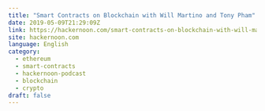 ```yaml
---
title: "Smart Contracts on Blockchain with Will Martino and Tony Pham"
date: 2019-05-09T21:29:09Z
link: https://hackernoon.com/smart-contracts-on-blockchain-with-will-martino-and-tony-pham-c05cc9b62bed?source=rss----3a8144eabfe3---4&utm_medium=RSS&utm_source=news.12bit.vn
site: hackernoon.com
language: English
category:
  - ethereum
  - smart-contracts
  - hackernoon-podcast
  - blockchain
  - crypto
draft: false
---
```

